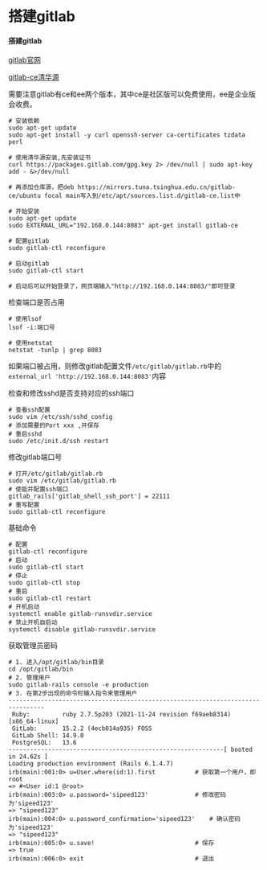 # 搭建gitlab

#### 搭建gitlab

[gitlab官网](https://about.gitlab.com/install/)

[gitlab-ce清华源](https://mirrors.tuna.tsinghua.edu.cn/help/gitlab-ce/)

需要注意gitlab有ce和ee两个版本，其中ce是社区版可以免费使用，ee是企业版会收费。

```shell
# 安装依赖
sudo apt-get update
sudo apt-get install -y curl openssh-server ca-certificates tzdata perl

# 使用清华源安装,先安装证书
curl https://packages.gitlab.com/gpg.key 2> /dev/null | sudo apt-key add - &>/dev/null

# 再添加仓库源，把deb https://mirrors.tuna.tsinghua.edu.cn/gitlab-ce/ubuntu focal main写入到/etc/apt/sources.list.d/gitlab-ce.list中

# 开始安装
sudo apt-get update
sudo EXTERNAL_URL="192.168.0.144:8083" apt-get install gitlab-ce

# 配置gitlab
sudo gitlab-ctl reconfigure

# 启动gitlab
sudo gitlab-ctl start

# 启动后可以开始登录了，网页端输入"http://192.168.0.144:8083/"即可登录
```

检查端口是否占用

```shell
# 使用lsof
lsof -i:端口号

# 使用netstat
netstat -tunlp | grep 8083
```

如果端口被占用，则修改gitlab配置文件`/etc/gitlab/gitlab.rb`中的`external_url 'http://192.168.0.144:8083'`内容

检查和修改sshd是否支持对应的ssh端口

```shell
# 查看ssh配置
sudo vim /etc/ssh/sshd_config
# 添加需要的Port xxx ,并保存
# 重启sshd
sudo /etc/init.d/ssh restart
```

修改gitlab端口号

```shell
# 打开/etc/gitlab/gitlab.rb
sudo vim /etc/gitlab/gitlab.rb
# 使能并配置ssh端口
gitlab_rails['gitlab_shell_ssh_port'] = 22111
# 重写配置
sudo gitlab-ctl reconfigure
```

基础命令

```shell
# 配置
gitlab-ctl reconfigure
# 启动
sudo gitlab-ctl start
# 停止
sudo gitlab-ctl stop
# 重启
sudo gitlab-ctl restart
# 开机启动
systemctl enable gitlab-runsvdir.service
# 禁止开机自启动
systemctl disable gitlab-runsvdir.service
```

获取管理员密码

```shell
# 1. 进入/opt/gitlab/bin目录
cd /opt/gitlab/bin
# 2. 管理用户
sudo gitlab-rails console -e production
# 3. 在第2步出现的命令栏输入指令来管理用户
--------------------------------------------------------------------------------
 Ruby:         ruby 2.7.5p203 (2021-11-24 revision f69aeb8314) [x86_64-linux]
 GitLab:       15.2.2 (4ecb014a935) FOSS
 GitLab Shell: 14.9.0
 PostgreSQL:   13.6
------------------------------------------------------------[ booted in 24.62s ]
Loading production environment (Rails 6.1.4.7)
irb(main):001:0> u=User.where(id:1).first			# 获取第一个用户，即root
=> #<User id:1 @root>
irb(main):003:0> u.password='sipeed123'				# 修改密码为'sipeed123'
=> "sipeed123"
irb(main):004:0> u.password_confirmation='sipeed123'	# 确认密码为'sipeed123'
=> "sipeed123"
irb(main):005:0> u.save!							# 保存
=> true
irb(main):006:0> exit								# 退出
```
